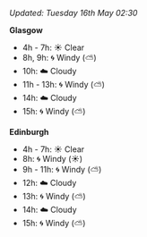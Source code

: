 *Updated: Tuesday 16th May 02:30*

**Glasgow**

* 4h - 7h: :sunny: Clear
* 8h, 9h: :cyclone: Windy (:partly_sunny:)
* 10h: :cloud: Cloudy
* 11h - 13h: :cyclone: Windy (:partly_sunny:)
* 14h: :cloud: Cloudy
* 15h: :cyclone: Windy (:partly_sunny:)

**Edinburgh**

* 4h - 7h: :sunny: Clear
* 8h: :cyclone: Windy (:sunny:)
* 9h - 11h: :cyclone: Windy (:partly_sunny:)
* 12h: :cloud: Cloudy
* 13h: :cyclone: Windy (:partly_sunny:)
* 14h: :cloud: Cloudy
* 15h: :cyclone: Windy (:partly_sunny:)
